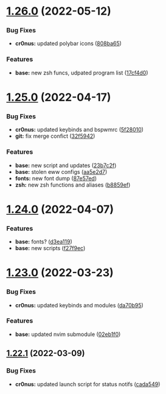 # [1.26.0](https://github.com/umgbhalla/dotstow/compare/v1.25.0...v1.26.0) (2022-05-12)


### Bug Fixes

* **cr0nus:** updated polybar icons ([808ba65](https://github.com/umgbhalla/dotstow/commit/808ba650e1f706935c9accab7d2ca4c0d45739c0))


### Features

* **base:** new zsh funcs, udpated program list ([17cf4d0](https://github.com/umgbhalla/dotstow/commit/17cf4d04ecb75ba4afaf181d59398033ff0d732c))



# [1.25.0](https://github.com/umgbhalla/dotstow/compare/v1.24.0...v1.25.0) (2022-04-17)


### Bug Fixes

* **cr0nus:** updated keybinds and bspwmrc ([5f28010](https://github.com/umgbhalla/dotstow/commit/5f280104deddeb0b7616e44721a949ac2e5246ab))
* **git:** fix merge confict ([32f5942](https://github.com/umgbhalla/dotstow/commit/32f594224abd211f955e78e0f73d3f93113c95be))


### Features

* **base:** new script and updates ([23b7c2f](https://github.com/umgbhalla/dotstow/commit/23b7c2f2b3f31fc3f598fbe05605c08a986cfd03))
* **base:** stolen eww configs ([aa5e2d7](https://github.com/umgbhalla/dotstow/commit/aa5e2d70cbbd62223df3c914f738496b91327400))
* **fonts:** new font dump ([87e57ed](https://github.com/umgbhalla/dotstow/commit/87e57edddbcdcb0ccfe9725afed4e2a020ac9ffb))
* **zsh:** new zsh functions and aliases ([b8859ef](https://github.com/umgbhalla/dotstow/commit/b8859efdcdd3b227b9d078b6cf0d070daad7dd01))



# [1.24.0](https://github.com/umgbhalla/dotstow/compare/v1.23.0...v1.24.0) (2022-04-07)


### Features

* **base:** fonts? ([d3ea119](https://github.com/umgbhalla/dotstow/commit/d3ea119e4b4f52d4b09c30babfb6ca06bf6ad4b4))
* **base:** new scripts ([f27f9ec](https://github.com/umgbhalla/dotstow/commit/f27f9ec255d97b703a1f0abe12ca825c5bf8667f))



# [1.23.0](https://github.com/umgbhalla/dotstow/compare/v1.22.1...v1.23.0) (2022-03-23)


### Bug Fixes

* **cr0nus:** updated keybinds and modules ([da70b95](https://github.com/umgbhalla/dotstow/commit/da70b95c76116c4c2835fe88e5161cfd4ef08b6c))


### Features

* **base:** updated nvim submodule ([02eb1f0](https://github.com/umgbhalla/dotstow/commit/02eb1f0ee08824eb40ea7a80eccb731396893bd2))



## [1.22.1](https://github.com/umgbhalla/dotstow/compare/v1.22.0...v1.22.1) (2022-03-09)


### Bug Fixes

* **cr0nus:** updated launch script for status notifs ([cada549](https://github.com/umgbhalla/dotstow/commit/cada549aab2fbd6b4129e7b42dd3e3f6b9c9833b))



